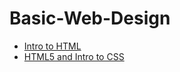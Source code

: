 # Basic-Web-Design


<ul>
<li><a href="Demo/index.html" target="_blank"> Intro to HTML</a>
</li>
<li><a href="Intro to HTML5:CSS/index.html" target="_blank">HTML5 and Intro to CSS</a></li>

</ul>
